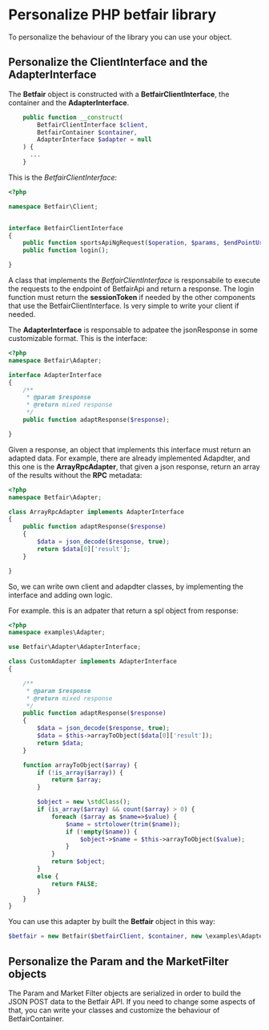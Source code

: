 Personalize PHP betfair library
============
To personalize the behaviour of the library you can use your object.

Personalize the ClientInterface and the AdapterInterface
------------
The **Betfair** object is constructed with a __BetfairClientInterface__, the container and the __AdapterInterface__.
```php
    public function __construct(
        BetfairClientInterface $client, 
        BetfairContainer $container, 
        AdapterInterface $adapter = null
    ) {
      ...
    }
```
This is the *BetfairClientInterface*:
```php
<?php

namespace Betfair\Client;


interface BetfairClientInterface
{
    public function sportsApiNgRequest($operation, $params, $endPointUrl);
    public function login();

} 
```

A class that implements the *BetfairClientInterface* is responsabile to execute the requests to the endpoint of BetfairApi and return a response. The login function must return the __sessionToken__ if needed by the other components that use the BetfairClientInterface. 
Is very simple to write your client if needed.

The __AdapterInterface__ is responsable to adpatee the jsonResponse in some customizable format.
This is the interface:
```php
<?php
namespace Betfair\Adapter;

interface AdapterInterface
{
    /**
     * @param $response
     * @return mixed response
     */
    public function adaptResponse($response);

} 
```

Given a response, an object that implements this interface must return an adapted data.
For example, there are already implemented Adapdter, and this one is the **ArrayRpcAdapter**, that given a json response, return an array of the results without the __RPC__ metadata:
```php
<?php
namespace Betfair\Adapter;

class ArrayRpcAdapter implements AdapterInterface
{
    public function adaptResponse($response)
    {
        $data = json_decode($response, true);
        return $data[0]['result'];
    }

} 
```

So, we can write own client and adapdter classes, by implementing the interface and adding own logic.

For example. this is an adpater that return a spl object from response:
```php
<?php
namespace examples\Adapter;

use Betfair\Adapter\AdapterInterface;

class CustomAdapter implements AdapterInterface
{

    /**
     * @param $response
     * @return mixed response
     */
    public function adaptResponse($response)
    {
        $data = json_decode($response, true);
        $data = $this->arrayToObject($data[0]['result']);
        return $data;
    }

    function arrayToObject($array) {
        if (!is_array($array)) {
            return $array;
        }

        $object = new \stdClass();
        if (is_array($array) && count($array) > 0) {
            foreach ($array as $name=>$value) {
                $name = strtolower(trim($name));
                if (!empty($name)) {
                    $object->$name = $this->arrayToObject($value);
                }
            }
            return $object;
        }
        else {
            return FALSE;
        }
    }
}
```

You can use this adapter by built the **Betfair** object in this way:

```php
$betfair = new Betfair($betfairClient, $container, new \examples\Adapter\CustomAdapter());
```

Personalize the Param and the MarketFilter objects
----------

The Param and Market Filter objects are serialized in order to build the JSON POST data to the Betfair API.
If you need to change some aspects of that, you can write your classes and customize the behaviour of BetfairContainer.



